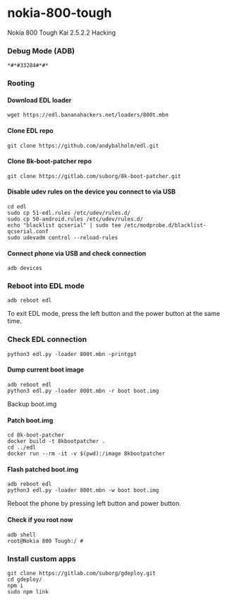 # nokia-800-tough
Nokia 800 Tough Kai 2.5.2.2 Hacking

### Debug Mode (ADB)

```
*#*#33284#*#*
```

### Rooting

#### Download EDL loader

```
wget https://edl.bananahackers.net/loaders/800t.mbn
```

#### Clone EDL repo

```
git clone https://github.com/andybalholm/edl.git
```

#### Clone 8k-boot-patcher repo

```
git clone https://gitlab.com/suborg/8k-boot-patcher.git
```

#### Disable udev rules on the device you connect to via USB

```
cd edl
sudo cp 51-edl.rules /etc/udev/rules.d/
sudo cp 50-android.rules /etc/udev/rules.d/
echo "blacklist qcserial" | sudo tee /etc/modprobe.d/blacklist-qcserial.conf
sudo udevadm control --reload-rules
```

#### Connect phone via USB and check connection

```
adb devices
```

### Reboot into EDL mode

```
adb reboot edl
```

To exit EDL mode, press the left button and the power button at the same time.

### Check EDL connection

```
python3 edl.py -loader 800t.mbn -printgpt
```

#### Dump current boot image

```
adb reboot edl
python3 edl.py -loader 800t.mbn -r boot boot.img
```

Backup boot.img

#### Patch boot.img

```
cd 8k-boot-patcher
docker build -t 8kbootpatcher .
cd ../edl
docker run --rm -it -v $(pwd):/image 8kbootpatcher
```

#### Flash patched boot.img

```
adb reboot edl
python3 edl.py -loader 800t.mbn -w boot boot.img
```

Reboot the phone by pressing left button and power button.


#### Check if you root now

```
adb shell
root@Nokia 800 Tough:/ #
```

### Install custom apps

```
git clone https://gitlab.com/suborg/gdeploy.git
cd gdeploy/
npm i
sudo npm link
```

